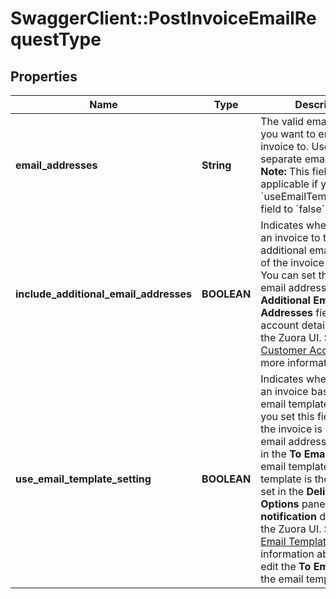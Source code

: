 # SwaggerClient::PostInvoiceEmailRequestType

## Properties
Name | Type | Description | Notes
------------ | ------------- | ------------- | -------------
**email_addresses** | **String** | The valid email addresses you want to email an invoice to. Use commas to separate email addresses.  **Note:** This field is only applicable if you set the &#x60;useEmailTemplateSetting&#x60; field to &#x60;false&#x60;.  | [optional] 
**include_additional_email_addresses** | **BOOLEAN** | Indicates whether to send an invoice to the additional email addresses of the invoice account.    You can set the additional email addresses in the **Additional Email Addresses** field on the account detail page from the Zuora UI. See [Create a Customer Account](https://knowledgecenter.zuora.com/BC_Subscription_Management/Customer_Accounts/B_Create_a_Customer_Account#section_2) for more information.  | [optional] [default to false]
**use_email_template_setting** | **BOOLEAN** | Indicates whether to email an invoice based on the email template setting.   If you set this field to &#x60;true&#x60;, the invoice is sent to the email addresses specified in the **To Email** field of the email template. The email template is the one you set in the **Delivery Options** panel of the **Edit notification** dialog from the Zuora UI. See [Edit Email Templates](https://knowledgecenter.zuora.com/CF_Users_and_Administrators/Notifications/Create_Email_Templates) for more information about how to edit the **To Email** field in the email template.  | [optional] [default to false]


